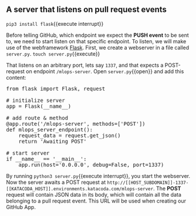 ## A server that listens on pull request events 
`pip3 install flask`{{execute interrupt}}

Before telling GitHub, which endpoint we expect the __PUSH event__ to be sent to, we need to start listen on that specific endpoint. To listen, we will make use of the webframework [Flask](https://flask.palletsprojects.com/en/1.1.x/). First, we create a webserver in a file called `server.py`. 
`touch server.py`{{execute}}


That listens on an arbitrary port, lets say `1337`, and that expects a POST-request on endpoint `/mlops-server`. Open `server.py`{{open}} and add this content: 

<pre class="file" data-filename="server.py" data-target="prepend">
from flask import Flask, request

# initialize server
app = Flask(__name__)

# add route & method
@app.route('/mlops-server', methods=['POST'])
def mlops_server_endpoint():
    request_data = request.get_json()
    return 'Awaiting POST'

# start server 
if __name__ == '__main__':
    app.run(host='0.0.0.0', debug=False, port=1337)
</pre>

By running `python3 server.py`{{execute interrupt}}, you start the webserver. Now the server awaits a POST request at `http://[[HOST_SUBDOMAIN]]-1337-[[KATACODA_HOST]].environments.katacoda.com/mlops-server`. The __POST__ request will contain JSON data in its body, which will contain all the data belonging to a pull request event. This URL will be used when creating our GitHub App.
